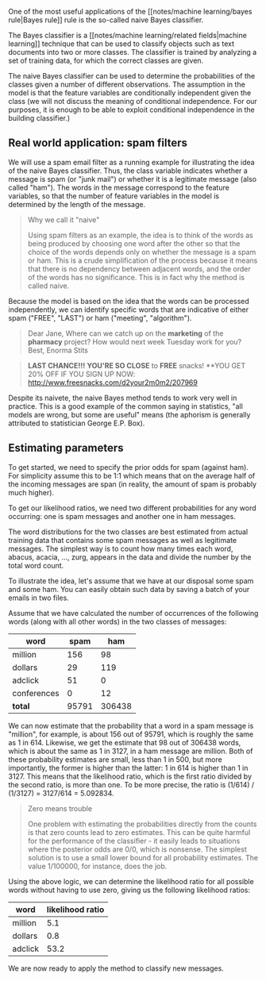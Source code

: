One of the most useful applications of the [[notes/machine learning/bayes rule|Bayes rule]] rule is the so-called naive Bayes classifier.

The Bayes classifier is a [[notes/machine learning/related fields|machine learning]] technique that can be used to classify objects such as text documents into two or more classes. The classifier is trained by analyzing a set of training data, for which the correct classes are given.

The naive Bayes classifier can be used to determine the probabilities of the classes given a number of different observations. The assumption in the model is that the feature variables are conditionally independent given the class (we will not discuss the meaning of conditional independence. For our purposes, it is enough to be able to exploit conditional independence in the building classifier.) 

## Real world application: spam filters

We will use a spam email filter as a running example for illustrating the idea of the naive Bayes classifier. Thus, the class variable indicates whether a message is spam (or "junk mail") or whether it is a legitimate message (also called "ham"). The words in the message correspond to the feature variables, so that the number of feature variables in the model is determined by the length of the message.

> Why we call it "naive"
> 
> Using spam filters as an example, the idea is to think of the words as being produced by choosing one word after the other so that the choice of the words depends only on whether the message is a spam or ham. This is a crude simplification of the process because it means that there is no dependency between adjacent words, and the order of the words has no significance. This is in fact why the method is called naive.

Because the model is based on the idea that the words can be processed independently, we can identify specific words that are indicative of either spam ("FREE", "LAST") or ham ("meeting", "algorithm").

> Dear Jane,
> Where can we catch up on the **marketing** of the **pharmacy** project? How would next week Tuesday work for you?
> Best,
> Enorma Stits

>**LAST CHANCE!!!**
>**YOU'RE SO CLOSE** to **FREE** snacks!
>**YOU GET 20% OFF IF YOU SIGN UP NOW: http://www.freesnacks.com/d2your2m0m2/207969

Despite its naivete, the naive Bayes method tends to work very well in practice. This is a good example of the common saying in statistics, "all models are wrong, but some are useful" means (the aphorism is generally attributed to statistician George E.P. Box).

## Estimating parameters

To get started, we need to specify the prior odds for spam (against ham). For simplicity assume this to be 1:1 which means that on the average half of the incoming messages are span (in reality, the amount of spam is probably much higher).

To get our likelihood ratios, we need two different probabilities for any word occurring: one is spam messages and another one in ham messages.

The word distributions for the two classes are best estimated from actual training data that contains some spam messages as well as legitimate messages. The simplest way is to count how many times each word, abacus, acacia, ..., zurg, appears in the data and divide the number by the total word count.

To illustrate the idea, let's assume that we have at our disposal some spam and some ham. You can easily obtain such data by saving a batch of your emails in two files.

Assume that we have calculated the number of occurrences of the following words (along with all other words) in the two classes of messages:

| word        | spam  | ham    |
| ----------- | ----- | ------ |
| million     | 156   | 98     |
| dollars     | 29    | 119    |
| adclick     | 51    | 0      |
| conferences | 0     | 12     |
| **total**   | 95791 | 306438 |

We can now estimate that the probability that a word in a spam message is "million", for example, is about 156 out of 95791, which is roughly the same as 1 in 614. Likewise, we get the estimate that 98 out of 306438 words, which is about the same as 1 in 3127, in a ham message are million. Both of these probability estimates are small, less than 1 in 500, but more importantly, the former is higher than the latter: 1 in 614 is higher than 1 in 3127. This means that the likelihood ratio, which is the first ratio divided by the second ratio, is more than one. To be more precise, the ratio is (1/614) / (1/3127) = 3127/614 = 5.092834.

> Zero means trouble
> 
> One problem with estimating the probabilities directly from the counts is that zero counts lead to zero estimates. This can be quite harmful for the performance of the classifier - it easily leads to situations where the posterior odds are 0/0, which is nonsense. The simplest solution is to use a small lower bound for all probability estimates. The value 1/100000, for instance, does the job.

Using the above logic, we can determine the likelihood ratio for all possible words without having to use zero, giving us the following likelihood ratios:

| word    | likelihood ratio |
| ------- | ---------------- |
| million | 5.1              |
| dollars | 0.8              |
| adclick | 53.2             |
We are now ready to apply the method to classify new messages.